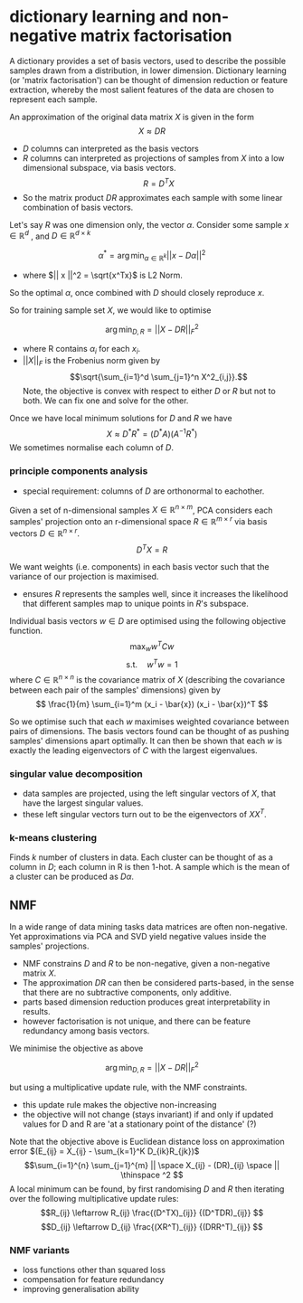 # dictionary learning and non-negative matrix factorisation

A dictionary provides a set of basis vectors, used to describe the possible samples drawn from a distribution, in lower dimension. Dictionary learning (or 'matrix factorisation') can be thought of dimension reduction or feature extraction, whereby the most salient features of the data are chosen to represent each sample.

An approximation of the original data matrix $X$ is given in the form 
$$ X \approx D R $$
- $D$ columns can interpreted as the basis vectors
- $R$ columns can interpreted as projections of samples from $X$ into a low dimensional subspace, via basis vectors. $$R = D^TX$$
- So the matrix product $DR$ approximates each sample with some linear combination of basis vectors.

Let's say $R$ was one dimension only, the vector $\alpha$. 
Consider some sample $x \in \mathbb{R}^d$ , and $D \in \mathbb{R}^{d \times k}$ 

$$\alpha ^{*} = \arg \min_{\alpha \in \mathbb{R}^k}
|| x - D\alpha ||^2$$
- where $|| x ||^2 = \sqrt{x^Tx}$ is L2 Norm.

So the optimal $\alpha$, once combined with $D$ should closely reproduce $x$.

So for training sample set $X$, we would like to optimise

$$\arg \min_{D, R} = || X - DR ||_F^2$$
- where R contains $\alpha_i$ for each $x_i$.
- $||X||_F$ is the Frobenius norm given by $$\sqrt{\sum_{i=1}^d \sum_{j=1}^n X^2_{i,j}}.$$
Note, the objective is convex with respect to either $D$ or $R$ but not to both.
We can fix one and solve for the other.

Once we have local minimum solutions for $D$ and $R$ we have
$$X \approx D^*R^* = (D^*A)(A^{-1}R^*) $$
We sometimes normalise each column of $D$.

### principle components analysis

- special requirement: columns of $D$ are orthonormal to eachother.

Given a set of n-dimensional samples $X \in \mathbb{R}^{n \times m}$, PCA considers each samples' projection onto an r-dimensional space $R \in \mathbb{R}^{m \times r}$ via basis vectors $D \in \mathbb{R}^{n \times r}$. 
$$D^TX = R $$

We want weights (i.e. components) in each basis vector such that the variance of our projection is maximised. 
- ensures $R$ represents the samples well, since it increases the likelihood that different samples map to unique points in $R$'s subspace.

Individual basis vectors $w \in D$ are optimised using the following objective function.
$$\max_{w} w^TCw $$
$$\text{s.t.} \quad w^Tw = 1 $$
where $C \in \mathbb{R}^{n \times n}$ is the covariance matrix of $X$ (describing the covariance between each pair of the samples' dimensions) given by
$$ \frac{1}{m} \sum_{i=1}^m (x_i - \bar{x}) (x_i - \bar{x})^T $$

So we optimise such that each $w$ maximises weighted covariance between pairs of dimensions. The basis vectors found can be thought of as pushing samples' dimensions apart optimally. It can then be shown that each $w$ is exactly the leading eigenvectors of $C$ with the largest eigenvalues.

### singular value decomposition

- data samples are projected, using the left singular vectors of $X$, that have the largest singular values. 
- these left singular vectors turn out to be the eigenvectors of $XX^T$.

### k-means clustering

Finds $k$ number of clusters in data.
Each cluster can be thought of as a column in $D$; each column in R is then 1-hot.
A sample which is the mean of a cluster can be produced as $D\alpha$.

## NMF

In a wide range of data mining tasks data matrices are often non-negative. Yet approximations via PCA and SVD yield negative values inside the samples' projections. 
- NMF constrains $D$ and $R$ to be non-negative, given a non-negative matrix $X$. 
- The approximation $DR$ can then be considered parts-based, in the sense that there are no subtractive components, only additive.
- parts based dimension reduction produces great interpretability in results.
- however factorisation is not unique, and there can be feature redundancy among basis vectors.

We minimise the objective as above

$$\arg \min_{D, R} = || X - DR ||_F^2$$

but using a multiplicative update rule, with the NMF constraints.
- this update rule makes the objective non-increasing
- the objective will not change (stays invariant) if and only if updated values for D and R are 'at a stationary point of the distance' (?)

Note that the objective above is Euclidean distance loss on approximation error $(E_{ij} = X_{ij} - \sum_{k=1}^K D_{ik}R_{jk})$ 
$$\sum_{i=1}^{n} \sum_{j=1}^{m} || \space X_{ij} - (DR)_{ij} \space || \thinspace ^2 $$
A local minimum can be found, by first randomising $D$ and $R$ then iterating over the following multiplicative update rules:
$$R_{ij} \leftarrow R_{ij} \frac{(D^TX)_{ij}} {(D^TDR)_{ij}} $$
$$D_{ij} \leftarrow D_{ij} \frac{(XR^T)_{ij}} {(DRR^T)_{ij}} $$

### NMF variants

- loss functions other than squared loss
- compensation for feature redundancy
- improving generalisation ability
